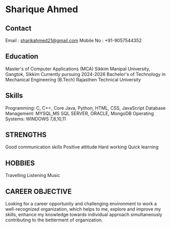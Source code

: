# Sharique Ahmed

## Contact 
Email : sharikahmed21@gmail.com
Mobile No : +91-9057544352

## Education
Master's of Computer Applications (MCA) Sikkim Manipal University, Gangtok, Sikkim Currently pursuing 2024-2026
Bachelor's of Technology in Mechanical Engineering (B.Tech) Rajasthen Technical University 
 
## Skills
Programming: C, C++, Core Java, Python, HTML, CSS, JavaScript
Database Management: MYSQL,MS SQL SERVER, ORACLE, MongoDB
Operating Systems: WINDOWS 7,8,10,11
 
## STRENGTHS
Good communication skills
Positive attitude
Hard working
Quick learning
 
## HOBBIES
Travelling 
Listening Music
 
## CAREER OBJECTIVE
Looking for a career opportunity and challenging environment to work a well-recognized organization, which helps to me, explore and improve my skills, enhance my knowledge towards individual approach simultaneously contributing to the betterment of organization.
